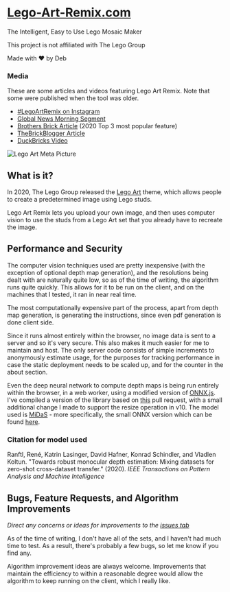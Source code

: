 # [Lego-Art-Remix.com](https://lego-art-remix.com/)
The Intelligent, Easy to Use Lego Mosaic Maker

This project is not affiliated with The Lego Group

Made with ♥ by Deb

### Media

These are some articles and videos featuring Lego Art Remix. Note that some were published when the tool was older.

 - [#LegoArtRemix on Instagram](https://www.instagram.com/explore/tags/legoartremix/)
 - [Global News Morning Segment](https://globalnews.ca/video/7439079/you-can-store-your-medical-records-on-this-app)
 - [Brothers Brick Article](https://www.brothers-brick.com/2020/08/27/create-your-own-mosaic-masterpiece-with-lego-art-remix-review-interview/) (2020 Top 3 most popular feature)
 - [TheBrickBlogger Article](http://thebrickblogger.com/2020/12/building-custom-lego-mosaics-with-lego-art-sets/)
 - [DuckBricks Video](https://www.youtube.com/watch?v=RY4OJnD99VQ)


![Lego Art Meta Picture](https://raw.githubusercontent.com/debkbanerji/lego-art-remix/master/app/favicon.png)

## What is it?
In 2020, The Lego Group released the [Lego Art](https://www.lego.com/en-us/campaigns/art) theme, which allows people to create a predetermined image using Lego studs.

Lego Art Remix lets you upload your own image, and then uses computer vision to use the studs from a Lego Art set that you already have to recreate the image.

## Performance and Security
The computer vision techniques used are pretty inexpensive (with the exception of optional depth map generation), and the resolutions being dealt with are naturally quite low, so as of the time of writing, the algorithm runs quite quickly. This allows for it to be run on the client, and on the machines that I tested, it ran in near real time.

The most computationally expensive part of the process, apart from depth map generation, is generating the instructions, since even pdf generation is done client side.

Since it runs almost entirely within the browser, no image data is sent to a server and so it's very secure. This also makes it much easier for me to maintain and host. The only server code consists of simple increments to anonymously estimate usage, for the purposes for tracking performance in case the static deployment needs to be scaled up, and for the counter in the about section.

Even the deep neural network to compute depth maps is being run entirely within the browser, in a web worker, using a modified version of [ONNX.js](https://github.com/microsoft/onnxjs). I've compiled a version of the library based on [this](https://github.com/microsoft/onnxjs/pull/228) pull request, with a small additional change I made to support the resize operation in v10. The model used is [MiDaS](https://github.com/intel-isl/MiDaS) - more specifically, the small ONNX version which can be found [here](https://github.com/intel-isl/MiDaS/releases/tag/v2_1).

### Citation for model used

Ranftl, René, Katrin Lasinger, David Hafner, Konrad Schindler, and Vladlen Koltun. "Towards robust monocular depth estimation: Mixing datasets for zero-shot cross-dataset transfer." (2020). *IEEE Transactions on Pattern Analysis and Machine Intelligence*

## Bugs, Feature Requests, and Algorithm Improvements
*Direct any concerns or ideas for improvements to the [issues tab](https://github.com/debkbanerji/lego-art-remix/issues)*

As of the time of writing, I don't have all of the sets, and I haven't had much time to test. As a result, there's probably a few bugs, so let me know if you find any.

Algorithm improvement ideas are always welcome. Improvements that maintain the efficiency to within a reasonable degree would allow the algorithm to keep running on the client, which I really like.
